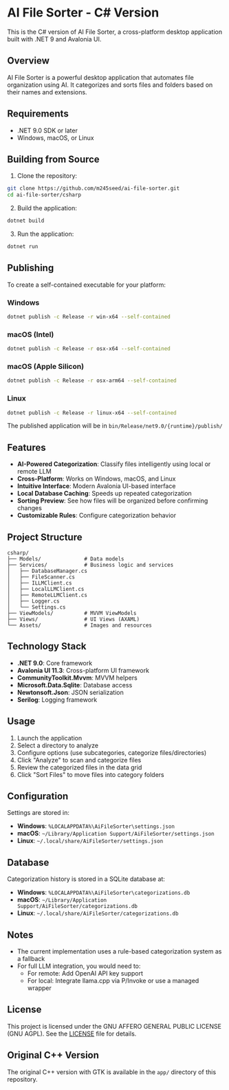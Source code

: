 # AI File Sorter - C# Version

This is the C# version of AI File Sorter, a cross-platform desktop application built with .NET 9 and Avalonia UI.

## Overview

AI File Sorter is a powerful desktop application that automates file organization using AI. It categorizes and sorts files and folders based on their names and extensions.

## Requirements

- .NET 9.0 SDK or later
- Windows, macOS, or Linux

## Building from Source

1. Clone the repository:
```bash
git clone https://github.com/m245seed/ai-file-sorter.git
cd ai-file-sorter/csharp
```

2. Build the application:
```bash
dotnet build
```

3. Run the application:
```bash
dotnet run
```

## Publishing

To create a self-contained executable for your platform:

### Windows
```bash
dotnet publish -c Release -r win-x64 --self-contained
```

### macOS (Intel)
```bash
dotnet publish -c Release -r osx-x64 --self-contained
```

### macOS (Apple Silicon)
```bash
dotnet publish -c Release -r osx-arm64 --self-contained
```

### Linux
```bash
dotnet publish -c Release -r linux-x64 --self-contained
```

The published application will be in `bin/Release/net9.0/{runtime}/publish/`

## Features

- **AI-Powered Categorization**: Classify files intelligently using local or remote LLM
- **Cross-Platform**: Works on Windows, macOS, and Linux
- **Intuitive Interface**: Modern Avalonia UI-based interface
- **Local Database Caching**: Speeds up repeated categorization
- **Sorting Preview**: See how files will be organized before confirming changes
- **Customizable Rules**: Configure categorization behavior

## Project Structure

```
csharp/
├── Models/              # Data models
├── Services/            # Business logic and services
│   ├── DatabaseManager.cs
│   ├── FileScanner.cs
│   ├── ILLMClient.cs
│   ├── LocalLLMClient.cs
│   ├── RemoteLLMClient.cs
│   ├── Logger.cs
│   └── Settings.cs
├── ViewModels/          # MVVM ViewModels
├── Views/               # UI Views (AXAML)
└── Assets/              # Images and resources
```

## Technology Stack

- **.NET 9.0**: Core framework
- **Avalonia UI 11.3**: Cross-platform UI framework
- **CommunityToolkit.Mvvm**: MVVM helpers
- **Microsoft.Data.Sqlite**: Database access
- **Newtonsoft.Json**: JSON serialization
- **Serilog**: Logging framework

## Usage

1. Launch the application
2. Select a directory to analyze
3. Configure options (use subcategories, categorize files/directories)
4. Click "Analyze" to scan and categorize files
5. Review the categorized files in the data grid
6. Click "Sort Files" to move files into category folders

## Configuration

Settings are stored in:
- **Windows**: `%LOCALAPPDATA%\AiFileSorter\settings.json`
- **macOS**: `~/Library/Application Support/AiFileSorter/settings.json`
- **Linux**: `~/.local/share/AiFileSorter/settings.json`

## Database

Categorization history is stored in a SQLite database at:
- **Windows**: `%LOCALAPPDATA%\AiFileSorter\categorizations.db`
- **macOS**: `~/Library/Application Support/AiFileSorter/categorizations.db`
- **Linux**: `~/.local/share/AiFileSorter/categorizations.db`

## Notes

- The current implementation uses a rule-based categorization system as a fallback
- For full LLM integration, you would need to:
  - For remote: Add OpenAI API key support
  - For local: Integrate llama.cpp via P/Invoke or use a managed wrapper

## License

This project is licensed under the GNU AFFERO GENERAL PUBLIC LICENSE (GNU AGPL). See the [LICENSE](../LICENSE) file for details.

## Original C++ Version

The original C++ version with GTK is available in the `app/` directory of this repository.
